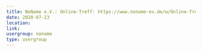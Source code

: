 ```yaml
---
title: NoName e.V.: Online-Treff: https://www.noname-ev.de/w/Online-Treff
date: 2020-07-23
location: 
link: 
usergroup: noname
type: usergroup
---
```

